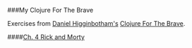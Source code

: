 ###My Clojure For The Brave

Exercises from [Daniel Higginbotham's](https://twitter.com/nonrecursive) [Clojure For The Brave](https://www.braveclojure.com).

####[Ch. 4 Rick and Morty](https://github.com/JamesAnthonyLow/my-clojure-for-the-brave/tree/master/rick-and-morty)
